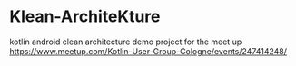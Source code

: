 # Klean-ArchiteKture
kotlin android clean architecture demo project for the meet up https://www.meetup.com/Kotlin-User-Group-Cologne/events/247414248/

